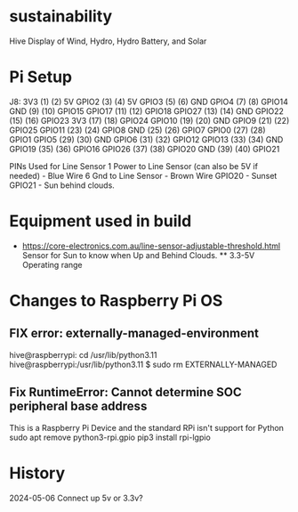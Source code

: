 # sustainability
Hive Display of Wind, Hydro, Hydro Battery, and Solar

# Pi Setup
J8:
   3V3  (1) (2)  5V
 GPIO2  (3) (4)  5V
 GPIO3  (5) (6)  GND
 GPIO4  (7) (8)  GPIO14
   GND  (9) (10) GPIO15
GPIO17 (11) (12) GPIO18
GPIO27 (13) (14) GND
GPIO22 (15) (16) GPIO23
   3V3 (17) (18) GPIO24
GPIO10 (19) (20) GND
 GPIO9 (21) (22) GPIO25
GPIO11 (23) (24) GPIO8
   GND (25) (26) GPIO7
 GPIO0 (27) (28) GPIO1
 GPIO5 (29) (30) GND
 GPIO6 (31) (32) GPIO12
GPIO13 (33) (34) GND
GPIO19 (35) (36) GPIO16
GPIO26 (37) (38) GPIO20
   GND (39) (40) GPIO21

PINs Used for Line Sensor
1 Power to Line Sensor (can also be 5V if needed) - Blue Wire
6 Gnd to Line Sensor - Brown Wire
GPIO20 - Sunset
GPIO21 - Sun behind clouds.

# Equipment used in build
* https://core-electronics.com.au/line-sensor-adjustable-threshold.html Sensor for Sun to know when Up and Behind Clouds.
** 3.3-5V Operating range


# Changes to Raspberry Pi OS
## FIX error: externally-managed-environment
hive@raspberrypi: cd /usr/lib/python3.11
hive@raspberrypi:/usr/lib/python3.11 $ sudo rm EXTERNALLY-MANAGED

## Fix RuntimeError: Cannot determine SOC peripheral base address
This is a Raspberry Pi Device and the standard RPi isn't support for Python
sudo apt remove python3-rpi.gpio
pip3 install rpi-lgpio

# History
2024-05-06 Connect up 5v or 3.3v?